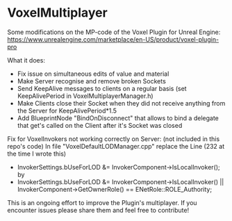 # VoxelMultiplayer
Some modifications on the MP-code of the Voxel Plugin for Unreal Engine: https://www.unrealengine.com/marketplace/en-US/product/voxel-plugin-pro

What it does:

- Fix issue on simultaneous edits of value and material
- Make Server recognise and remove broken Sockets
- Send KeepAlive messages to clients on a regular basis (set KeepAlivePeriod in VoxelMultiplayerManager.h)
- Make Clients close their Socket when they did not receive anything from the Server for KeepAlivePeriod*1.5
- Add BlueprintNode "BindOnDisconnect" that allows to bind a delegate that get's called on the Client after it's Socket was closed

Fix for VoxelInvokers not working correctly on Server: (not included in this repo's code)
In file "VoxelDefaultLODManager.cpp" replace the Line (232 at the time I wrote this)
- InvokerSettings.bUseForLOD &= InvokerComponent->IsLocalInvoker();
by
- InvokerSettings.bUseForLOD &= InvokerComponent->IsLocalInvoker() || InvokerComponent->GetOwnerRole() == ENetRole::ROLE_Authority;

This is an ongoing effort to improve the Plugin's multiplayer. If you encounter issues please share them and feel free to contribute!
